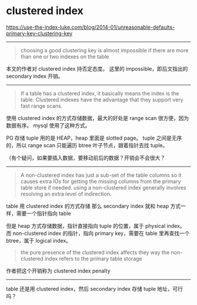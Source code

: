 # clustered index

https://use-the-index-luke.com/blog/2014-01/unreasonable-defaults-primary-key-clustering-key

---

> choosing a good clustering key is almost impossible if there are more than one
> or two indexes on the table

本文的作者对 clustered index 持否定态度。
这里的 impossible，即后文指出的 secondary index 开销。

---

> If a table has a clustered index, it basically means the index is the table.
> Clustered indexes have the advantage that they support very fast range scans.

使用 clustered index 的方式存储数据，最大的好处是 range scan 很方便，因为数据有序。
mysql 使用了这种方式。

PG 存储 tuple 用的是 HEAP，heap 里面是 slotted page。
tuple 之间是无序的，所以 range scan 只能遍历 btree 叶子节点，跟着指针去找 tuple。

（有个疑问，如果要插入数据，要移动前后的数据？开销会不会很大？

---

> A non-clustered index has just a sub-set of the table columns
> so it causes extra IOs for getting the missing columns from the primary table store if needed.
> using a non-clustered index generally involves resolving an extra level of indirection.

table 用 clustered index 的方式存储
那么 secondary index 就和 heap 方式一样，需要一个指针指向 table

但是 heap 方式存储数据，指针直接指向 tuple 的位置，属于 physical index。
而 non-clustered index 的指针，指向 primary key，需要在 table 里再查找一个 btree，属于 logical index。

> the pure presence of the clustered index affects they way
> the non-clustered index refers to the primary table storage

作者把这个开销称为 clustered index penalty

---

table 还是用 clustered index，然后 secondary index 存储 tuple 地址，可行吗？
